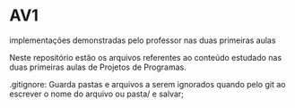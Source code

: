 # AV1
implementações demonstradas pelo professor nas duas primeiras aulas

Neste repositório estão os arquivos referentes ao conteúdo estudado
nas duas primeiras aulas de Projetos de Programas.

.gitignore: Guarda pastas e arquivos a serem ignorados quando pelo git ao escrever o nome do arquivo ou pasta/ e salvar;


